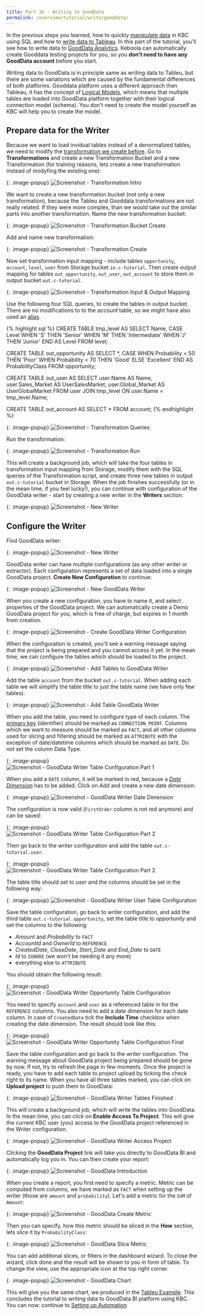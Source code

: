 ```yaml
---
title: Part 3b - Writing to GoodData
permalink: /overview/tutorial/write/gooddata/
---
```


In the previous steps you learned, how to quickly [manipulate data](/overview/tutorial/manipulate/) in
KBC using SQL and how to [write data to Tableau](/overview/tutorial/write/). In this part of the tutorial, you'll
see how to write data to [GoodData Analytics](http://www.gooddata.com/). Keboola can automatically create 
Gooddata testing projects for you, so you **don't need to have any GoodData account** before you start.

Writing data to GoodData is in principle same as writing data to Tableu, but there are some variations which
are caused by the fundamental differences of both platforms.
Gooddata platform uses a different approach then Tableau, it has the concept of 
[Logical Models](https://help.gooddata.com/display/doc/Tutorial+-+Creating+Your+First+Data+Model), which
means that multiple tables are loaded into GoodData platform together with their logical connection model (schema). 
You don't need to create the model yourself as KBC will help you to create the model.

## Prepare data for the Writer
Because we want to load invidual tables instead of a denormalized tables, we need to modify the
[transformation we create before](/overview/tutorial/manipulate/). Go to **Transformations**
and create a new Transformation Bucket and a new Transformation (for training reasons, lets 
create a new transformation instead of modyfing the existing one):

{: .image-popup}
![Screenshot - Transformation Intro](/overview/tutorial/write/gooddata-transformation-intro.png)

We want to create a new transformation bucket (not only a new transformation), because the 
Tableu and Gooddata transformations are not really related. If they were more complex, than we would take out the
similar parts into another transformation. Name the new transformation bucket:

{: .image-popup}
![Screenshot - Transformation Bucket Create](/overview/tutorial/write/gooddata-transformation-create-1.png)

Add and name new transformation:

{: .image-popup}
![Screenshot - Transformation Create](/overview/tutorial/write/gooddata-transformation-create-2.png)

Now set transformation input mapping - include tables `opportunity`, `account`, `level`, `user` from 
Storage bucket `in.c-tutorial`. Then create output mapping for tables 
`out_opportunity`, `out_user`, `out_account` to store them in output bucket `out.c-tutorial`.

{: .image-popup}
![Screenshot - Transformation Input & Output Mapping](/overview/tutorial/write/gooddata-transformation-mapping.png)

Use the following four SQL queries, to create the tables in output bucket. There are no modifications to 
to the *account* table, so we might have also used an [alias](/storage/alias/). 

{% highlight sql %}
CREATE TABLE tmp_level AS 
    SELECT Name, CASE Level 
        WHEN 'S' THEN 'Senior'
        WHEN 'M' THEN 'Intermediate'
        WHEN 'J' THEN 'Junior' END AS Level
    FROM level;

CREATE TABLE out_opportunity AS 
    SELECT *, CASE 
        WHEN Probability < 50 THEN 'Poor'
        WHEN Probability < 70 THEN 'Good'
        ELSE 'Excellent' END AS ProbabilityClass
    FROM opportunity;

CREATE TABLE out_user AS 
    SELECT user.Name AS Name, user.Sales_Market AS UserSalesMarket, 
        user.Global_Market AS UserGlobalMarket 
    FROM
        user JOIN tmp_level ON user.Name = tmp_level.Name;

CREATE TABLE out_account AS 
    SELECT * FROM account;
{% endhighlight %}        

{: .image-popup}
![Screenshot - Transformation Queries](/overview/tutorial/write/gooddata-transformation-queries.png)

Run the transformation:

{: .image-popup}
![Screenshot - Transformation Run](/overview/tutorial/write/gooddata-transformation-run.png)

This will create a background job, which will take the four tables in transformation input mapping from Storage,
modify them with the SQL queries of the Transformation script, and create three new tables in output 
`out.c-tutorial` bucket in Storage. When the job finishes successfully (or in the mean time, if you feel lucky!), 
you can continue with configuration of the GoodData writer - start by creating a new writer in the **Writers** section:

{: .image-popup}
![Screenshot - New Writer](/overview/tutorial/write/gooddata-writer-intro-1.png)

## Configure the Writer
Find GoodData writer:

{: .image-popup}
![Screenshot - New Writer](/overview/tutorial/write/gooddata-writer-intro-2.png)

GoodData writer can have multiple configurations (as any other writer or extractor). Each configuration represents a set
of data loaded into a single GoodData project. **Create New Configuration** to continue: 

{: .image-popup}
![Screenshot - New GoodData Writer](/overview/tutorial/write/gooddata-writer-intro-3.png)

When you create a new configuration, you have to name it, and select properties of the GoodData project.
We can automatically create a Demo GoodData project for you, which is free of charge, but expires in 1 
month from creation.

{: .image-popup}
![Screenshot - Create GoodData Writer Configuration](/overview/tutorial/write/gooddata-writer-create-config.png)

When the configuration is created, you'll see a warning message saying that the project is being prepared and
you cannot access it yet. In the mean time, we can configure the tables which should be loaded to the
project.

{: .image-popup}
![Screenshot - Add Tables to GoodData Writer](/overview/tutorial/write/gooddata-configuration-intro.png)

Add the table `account` from the bucket `out.c-tutorial`. When adding each table
we will simplify the table title to just the table name (we have only few tables).

{: .image-popup}
![Screenshot - Add Table GoodData Writer](/overview/tutorial/write/gooddata-writer-add-table.png)

When you add the table, you need to configure type of each column. The 
[primary key](https://en.wikipedia.org/wiki/Unique_key) (identifier) should be marked as `CONNECTION_POINT`. 
Columns which we want to measure should be marked as `FACT`, and all other columns used for slicing and
filtering should be marked as `ATTRIBUTE` with the exception of date/datetime columns which should be marked as
`DATE`. Do not set the column Data Type.

{: .image-popup}
![Screenshot - GoodData Writer Table Configuration Part 1](/overview/tutorial/write/gooddata-writer-table-config.png)

When you add a `DATE` column, it will be marked in red, because a 
[*Date Dimension*](https://support.gooddata.com/hc/en-us/articles/215776077-Intro-to-Date-Dimensions) has to 
be added. Click on *Add* and create a new date dimension:  

{: .image-popup}
![Screenshot - GoodData Writer Date Dimension](/overview/tutorial/write/gooddata-writer-date-dimension.png)

The configuration is now valid (`FirstOrder` column is not red anymore) and can be saved:

{: .image-popup}
![Screenshot - GoodData Writer Table Configuration Part 2](/overview/tutorial/write/gooddata-writer-table-config-2.png)

Then go back to the writer configuration and add the table `out.c-tutorial.user`.

{: .image-popup}
![Screenshot - GoodData Writer Table Configuration Part 2](/overview/tutorial/write/gooddata-writer-intro-4.png)

The table title should set to *user* and the columns should be set in the following way:

{: .image-popup}
![Screenshot - GoodData Writer User Table Configuration](/overview/tutorial/write/gooddata-writer-table-config-3.png)

Save the table configuration, go back to writer configuration, and add the third table 
`out.c-tutorial.opportunity`, set the table title to *opportunity* and set the columns to the following:
- *Amount* and *Probability* to `FACT`
- *AccountId* and *OwnerId* to `REFERENCE`
- *CreatedDate*, *CloseDate*, *Start_Date* and *End_Date* to `DATE`
- *Id* to `IGNORE` (we won't be needing it any more)
- everything else to `ATTRIBUTE`  

You should obtain the following result:

{: .image-popup}
![Screenshot - GoodData Writer Opportunity Table Configuration](/overview/tutorial/write/gooddata-writer-table-config-4.png)

You need to specify `account` and `user` as a referenced table in for the `REFERENCE` columns. You also need to 
add a date dimension for each date column. In case of `CreatedDate` tick the **Include Time** checkbox when
creating the date dimension. The result should look like this:

{: .image-popup}
![Screenshot - GoodData Writer Opportunity Table Configuration Final](/overview/tutorial/write/gooddata-writer-table-config-5.png)

Save the table configuration and go back to the writer configuration. The warning message about GoodData project
being prepared should be gone by now. If not, try to refresh the page in few moments. Once the project is ready, 
you have to add each table to project upload by ticking the check right to its name. When you have all three tables
marked, you can click on **Upload project** to push them to GoodData:

{: .image-popup}
![Screenshot - GoodData Writer Tables Finished](/overview/tutorial/write/gooddata-writer-intro-5.png)

This will create a background job, which will write the tables into GoodData. In the mean time, you can click on
**Enable Access To Project**. This will give the current KBC user (you) access to the GoodData project referenced
in the Writer configuration. 

{: .image-popup}
![Screenshot - GoodData Writer Access Project](/overview/tutorial/write/gooddata-writer-intro-6.png)
 
Clicking the **GoodData Project** link will take you directly to GoodData BI and automatically log you in. You 
can then create your report:

{: .image-popup}
![Screenshot - GoodData Introduction](/overview/tutorial/write/gooddata-intro.png)
 
When you create a report, you first need to specify a metric. Metric can be computed from columns, we have marked
as `FACT` when setting up the writer (those are `amount` and `probability`). Let's add a metric for the
`SUM` of `Amount`:

{: .image-popup}
![Screenshot - GoodData Create Metric](/overview/tutorial/write/gooddata-dashboard-1.png)

Then you can specify, how this metric should be sliced in the **How** section, lets slice it by
`ProbabilityClass`:

{: .image-popup}
![Screenshot - GoodData Slice Metric](/overview/tutorial/write/gooddata-dashboard-2.png)

You can add additonal slices, or filters in the dashboard wizard. To close the wizard, click done and the
result will be shown to you in form of table. To change the view, use the appropriate icon at the 
top right corner.

{: .image-popup}
![Screenshot - GoodData Chart](/overview/tutorial/write/gooddata-dashboard-3.png)

This will give you the same chart, we produced in the [Tableu Example](/overview/tutorial/write/).
This concludes the tutorial to writing data to GoodData BI platform using KBC. You can now:
continue to [Setting up Automation](/overview/tutorial/automation/) 

